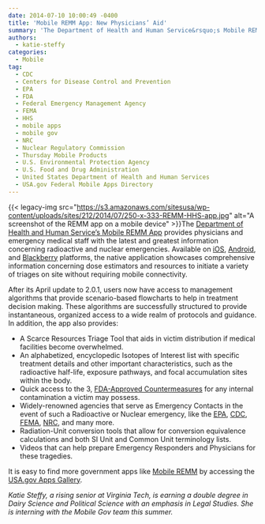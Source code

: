 ```yaml
---
date: 2014-07-10 10:00:49 -0400
title: 'Mobile REMM App: New Physicians’ Aid'
summary: 'The Department of Health and Human Service&rsquo;s Mobile REMM App provides physicians and emergency medical staff with the latest and greatest information concerning radioactive and nuclear emergencies. Available on iOS, Android, and Blackberry platforms, the native application showcases comprehensive information concerning dose'
authors:
  - katie-steffy
categories:
  - Mobile
tag:
  - CDC
  - Centers for Disease Control and Prevention
  - EPA
  - FDA
  - Federal Emergency Management Agency
  - FEMA
  - HHS
  - mobile apps
  - mobile gov
  - NRC
  - Nuclear Regulatory Commission
  - Thursday Mobile Products
  - U.S. Environmental Protection Agency
  - U.S. Food and Drug Administration
  - United States Department of Health and Human Services
  - USA.gov Federal Mobile Apps Directory
---
```


{{< legacy-img src="https://s3.amazonaws.com/sitesusa/wp-content/uploads/sites/212/2014/07/250-x-333-REMM-HHS-app.jpg" alt="A screenshot of the REMM app on a mobile device" >}}The [Department of Health and Human Service’s Mobile REMM App](http://www.remm.nlm.gov/downloadmremm.htm) provides physicians and emergency medical staff with the latest and greatest information concerning radioactive and nuclear emergencies. Available on [iOS](https://itunes.apple.com/us/app/mobile-remm-radiation-emergency/id372600451?mt=8), [Android](https://play.google.com/store/apps/details?id=gov.nih.nlm.sis.remm), and [Blackberry](http://appworld.blackberry.com/webstore/content/45722/?lang=en&countrycode=US) platforms, the native application showcases comprehensive information concerning dose estimators and resources to initiate a variety of triages on site without requiring mobile connectivity.

After its April update to 2.0.1, users now have access to management algorithms that provide scenario-based flowcharts to help in treatment decision making. These algorithms are successfully structured to provide instantaneous, organized access to a wide realm of protocols and guidance. In addition, the app also provides:

  * A Scarce Resources Triage Tool that aids in victim distribution if medical facilities become overwhelmed.
  * An alphabetized, encyclopedic Isotopes of Interest list with specific treatment details and other important characteristics, such as the radioactive half-life, exposure pathways, and focal accumulation sites within the body.
  * Quick access to the 3, [FDA-Approved Countermeasures](http://www.fda.gov/Drugs/EmergencyPreparedness/BioterrorismandDrugPreparedness/ucm063807.htm) for any internal contamination a victim may possess.
  * Widely-renowned agencies that serve as Emergency Contacts in the event of such a Radioactive or Nuclear emergency, like the [EPA](http://www.epa.gov/rpdweb00/rert/), [CDC](http://emergency.cdc.gov/radiation/), [FEMA](http://www.fema.gov/radiological-emergency-preparedness-program), [NRC](http://www.nrc.gov/about-nrc/emerg-preparedness.html), and many more.
  * Radiation-Unit conversion tools that allow for conversion equivalence calculations and both SI Unit and Common Unit terminology lists.
  * Videos that can help prepare Emergency Responders and Physicians for these tragedies.

It is easy to find more government apps like [Mobile REMM](http://www.remm.nlm.gov/downloadmremm.htm) by accessing the [USA.gov Apps Gallery](http://apps.usa.gov).

 _Katie Steffy, a rising senior at Virginia Tech, is earning a double degree in Dairy Science and Political Science with an emphasis in Legal Studies. She is interning with the Mobile Gov team this summer._